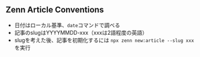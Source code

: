 ## Zenn Article Conventions

- 日付はローカル基準、`date`コマンドで調べる
- 記事のslugはYYYYMMDD-xxx（xxxは2語程度の英語）
- slugを考えた後、記事を初期化するには `npx zenn new:article --slug xxx` を実行
